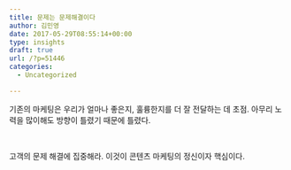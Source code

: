 ```yaml
---
title: 문제는 문제해결이다
author: 김민영
date: 2017-05-29T08:55:14+00:00
type: insights
draft: true
url: /?p=51446
categories:
  - Uncategorized

---
```

기존의 마케팅은 우리가 얼마나 좋은지, 훌륭한지를 더 잘 전달하는 데 초점. 아무리 노력을 많이해도 방향이 틀렸기 때문에 틀렸다. 

 

고객의 문제 해결에 집중해라. 이것이 콘텐츠 마케팅의 정신이자 핵심이다. 